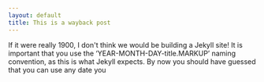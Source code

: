 ```yaml
---
layout: default
title: This is a wayback post
---
```



If it were really 1900, I don't think we would be building a Jekyll site!
It is important that you use the ‘YEAR-MONTH-DAY-title.MARKUP’ naming convention, as this is what Jekyll expects. By now you should have guessed that you can use any date you